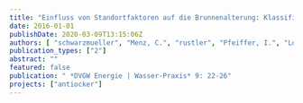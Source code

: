 ```yaml
---
title: "Einfluss von Standortfaktoren auf die Brunnenalterung: Klassifizierung der Berliner Trinkwasserbrunnen und Quantifizierung ihres Alterungspotentials"
date: 2016-01-01
publishDate: 2020-03-09T13:15:06Z
authors: [ "schwarzmueller", "Menz, C.", "rustler", "Pfeiffer, I.", "Lorenzen, G.", "Grützmacher, G.", "Wicklein, A." ]
publication_types: ["2"]
abstract: ""
featured: false
publication: " *DVGW Energie | Wasser-Praxis* 9: 22-26"
projects: ["antiocker"]
---
```


